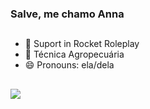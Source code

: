 ### Salve, me chamo Anna

##
- 🚀 Suport in Rocket Roleplay
- 🌱 Técnica Agropecuária 
- 😄 Pronouns: ela/dela

##

<div> 
  <a href="https://www.instagram.com/a.nnass/" target="_blank"><img src="https://img.shields.io/badge/-Instagram-%23E4405F?style=for-the-badge&logo=instagram&logoColor=white" target="_blank"></a>
  
  </div>
